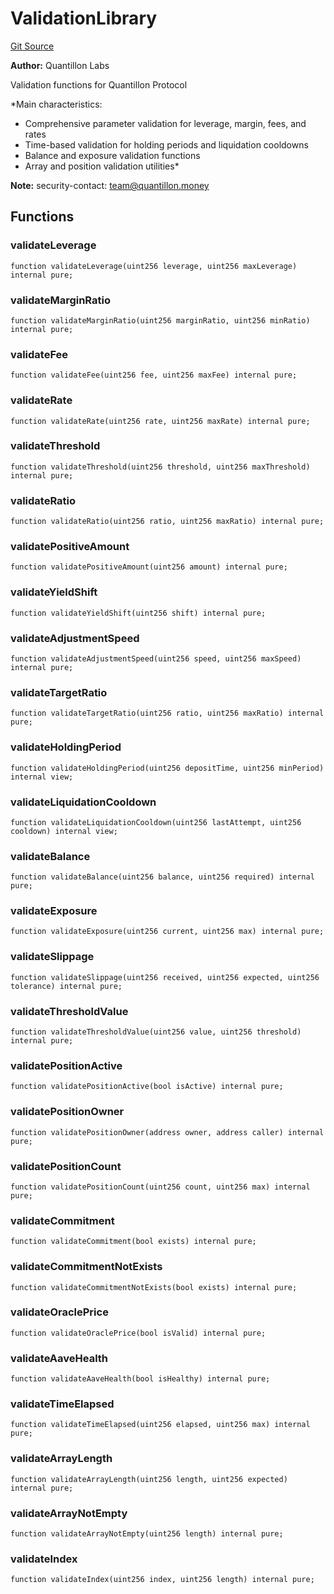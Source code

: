 # ValidationLibrary
[Git Source](https://github.com/Quantillon-Labs/smart-contracts/quantillon-protocol/blob/0e00532d7586178229ff1180b9b225e8c7a432fb/src/libraries/ValidationLibrary.sol)

**Author:**
Quantillon Labs

Validation functions for Quantillon Protocol

*Main characteristics:
- Comprehensive parameter validation for leverage, margin, fees, and rates
- Time-based validation for holding periods and liquidation cooldowns
- Balance and exposure validation functions
- Array and position validation utilities*

**Note:**
security-contact: team@quantillon.money


## Functions
### validateLeverage


```solidity
function validateLeverage(uint256 leverage, uint256 maxLeverage) internal pure;
```

### validateMarginRatio


```solidity
function validateMarginRatio(uint256 marginRatio, uint256 minRatio) internal pure;
```

### validateFee


```solidity
function validateFee(uint256 fee, uint256 maxFee) internal pure;
```

### validateRate


```solidity
function validateRate(uint256 rate, uint256 maxRate) internal pure;
```

### validateThreshold


```solidity
function validateThreshold(uint256 threshold, uint256 maxThreshold) internal pure;
```

### validateRatio


```solidity
function validateRatio(uint256 ratio, uint256 maxRatio) internal pure;
```

### validatePositiveAmount


```solidity
function validatePositiveAmount(uint256 amount) internal pure;
```

### validateYieldShift


```solidity
function validateYieldShift(uint256 shift) internal pure;
```

### validateAdjustmentSpeed


```solidity
function validateAdjustmentSpeed(uint256 speed, uint256 maxSpeed) internal pure;
```

### validateTargetRatio


```solidity
function validateTargetRatio(uint256 ratio, uint256 maxRatio) internal pure;
```

### validateHoldingPeriod


```solidity
function validateHoldingPeriod(uint256 depositTime, uint256 minPeriod) internal view;
```

### validateLiquidationCooldown


```solidity
function validateLiquidationCooldown(uint256 lastAttempt, uint256 cooldown) internal view;
```

### validateBalance


```solidity
function validateBalance(uint256 balance, uint256 required) internal pure;
```

### validateExposure


```solidity
function validateExposure(uint256 current, uint256 max) internal pure;
```

### validateSlippage


```solidity
function validateSlippage(uint256 received, uint256 expected, uint256 tolerance) internal pure;
```

### validateThresholdValue


```solidity
function validateThresholdValue(uint256 value, uint256 threshold) internal pure;
```

### validatePositionActive


```solidity
function validatePositionActive(bool isActive) internal pure;
```

### validatePositionOwner


```solidity
function validatePositionOwner(address owner, address caller) internal pure;
```

### validatePositionCount


```solidity
function validatePositionCount(uint256 count, uint256 max) internal pure;
```

### validateCommitment


```solidity
function validateCommitment(bool exists) internal pure;
```

### validateCommitmentNotExists


```solidity
function validateCommitmentNotExists(bool exists) internal pure;
```

### validateOraclePrice


```solidity
function validateOraclePrice(bool isValid) internal pure;
```

### validateAaveHealth


```solidity
function validateAaveHealth(bool isHealthy) internal pure;
```

### validateTimeElapsed


```solidity
function validateTimeElapsed(uint256 elapsed, uint256 max) internal pure;
```

### validateArrayLength


```solidity
function validateArrayLength(uint256 length, uint256 expected) internal pure;
```

### validateArrayNotEmpty


```solidity
function validateArrayNotEmpty(uint256 length) internal pure;
```

### validateIndex


```solidity
function validateIndex(uint256 index, uint256 length) internal pure;
```

